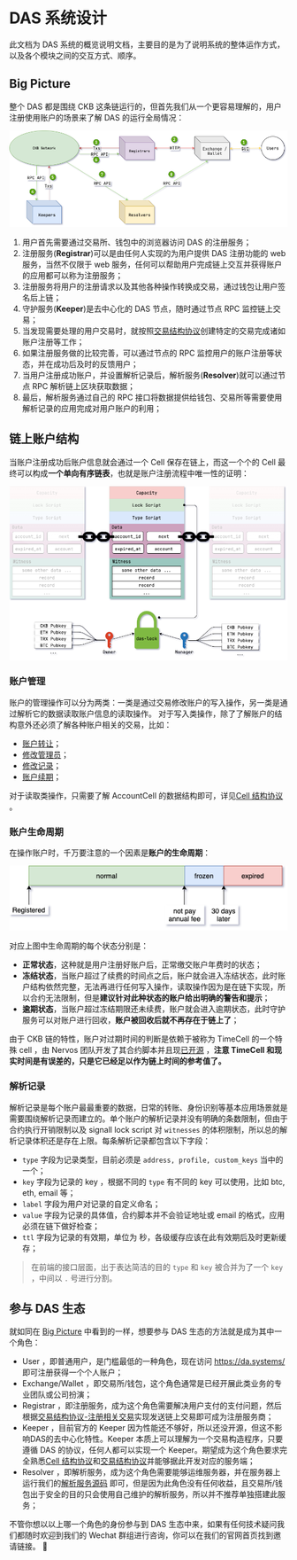 # DAS 系统设计

此文档为 DAS 系统的概览说明文档，主要目的是为了说明系统的整体运作方式，以及各个模块之间的交互方式、顺序。


## Big Picture

整个 DAS 都是围绕 CKB 这条链运行的，但首先我们从一个更容易理解的，用户注册使用账户的场景来了解 DAS 的运行全局情况：

![全景图](DAS-big-picture.png)

1. 用户首先需要通过交易所、钱包中的浏览器访问 DAS 的注册服务；
2. 注册服务(**Registrar**)可以是由任何人实现的为用户提供 DAS 注册功能的 web 服务，当然不仅限于 web 服务，任何可以帮助用户完成链上交互并获得账户的应用都可以称为注册服务；
3. 注册服务将用户的注册请求以及其他各种操作转换成交易，通过钱包让用户签名后上链；
4. 守护服务(**Keeper**)是去中心化的 DAS 节点，随时通过节点 RPC 监控链上交易；
5. 当发现需要处理的用户交易时，就按照[交易结构协议](数据结构/交易结构协议.md)创建特定的交易完成诸如账户注册等工作；
6. 如果注册服务做的比较完善，可以通过节点的 RPC 监控用户的账户注册等状态，并在成功后及时的反馈用户；
7. 当用户注册成功账户，并设置解析记录后，解析服务(**Resolver**)就可以通过节点 RPC 解析链上区块获取数据；
8. 最后，解析服务通过自己的 RPC 接口将数据提供给钱包、交易所等需要使用解析记录的应用完成对用户账户的利用；


## 链上账户结构

当账户注册成功后账户信息就会通过一个 Cell 保存在链上，而这一个个的 Cell 最终可以构成**一个单向有序链表**，也就是账户注册流程中唯一性的证明：

![链上账户结构](DAS-account-structure.png)


### 账户管理

账户的管理操作可以分为两类：一类是通过交易修改账户的写入操作，另一类是通过解析它的数据读取账户信息的读取操作。
对于写入类操作，除了了解账户的结构意外还必须了解各种账户相关的交易，比如：

- [账户转让](数据结构/交易结构协议.md)；
- [修改管理员](数据结构/交易结构协议.md)；
- [修改记录](数据结构/交易结构协议.md)；
- [账户续期](数据结构/交易结构协议.md)；

对于读取类操作，只需要了解 AccountCell 的数据结构即可，详见[Cell 结构协议](数据结构/Cell-结构协议.md) 。

### 账户生命周期

在操作账户时，千万要注意的一个因素是**账户的生命周期**：

![账户生命周期](DAS-account-lifecycle.png)

对应上图中生命周期的每个状态分别是：

- **正常状态**，这种就是用户注册好账户后，正常缴交账户年费时的状态；
- **冻结状态**，当账户超过了续费的时间点之后，账户就会进入冻结状态，此时账户结构依然完整，无法再进行任何写入操作，读取操作因为是在链下实现，所以合约无法限制，但是**建议针对此种状态的账户给出明确的警告和提示**；
- **逾期状态**，当账户超过冻结期限还未续费，账户就会进入逾期状态，此时守护服务可以对账户进行回收，**账户被回收后就不再存在于链上了**；

由于 CKB 链的特性，账户对过期时间的判断是依赖于被称为 TimeCell 的一个特殊 cell ，由 Nervos 团队开发了其合约脚本并且现[已开源](https://github.com/nervina-labs/ckb-time-scripts) ，**注意 TimeCell 和现实时间是有误差的，只是它已经足以作为链上时间的参考值了。**

### 解析记录

解析记录是每个账户最最重要的数据，日常的转账、身份识别等基本应用场景就是需要围绕解析记录而建立的。单个账户的解析记录并没有明确的条数限制，但由于合约执行开销限制以及 signall lock script 对 `witnesses` 的体积限制，所以总的解析记录体积还是存在上限。每条解析记录都包含以下字段：

- `type` 字段为记录类型，目前必须是 `address, profile, custom_keys` 当中的一个；
- `key` 字段为记录的 key ，根据不同的 `type` 有不同的 key 可以使用，比如 btc, eth, email 等；
- `label` 字段为用户对记录的自定义命名；
- `value` 字段为记录的具体值，合约脚本并不会验证地址或 email 的格式，应用必须在链下做好检查；
- `ttl` 字段为记录的有效期，单位为 秒，各级缓存应该在此有效期后及时更新缓存；

> 在前端的接口层面，出于表达简洁的目的 `type` 和 `key` 被合并为了一个 `key` ，中间以 `.` 号进行分割。


## 参与 DAS 生态

就如同在 [Big Picture](#big-picture) 中看到的一样，想要参与 DAS 生态的方法就是成为其中一个角色：

- User ，即普通用户，是门槛最低的一种角色，现在访问 https://da.systems/ 即可注册获得一个个人账户；
- Exchange/Wallet ，即交易所/钱包，这个角色通常是已经开展此类业务的专业团队或公司扮演；
- Registrar ，即注册服务，成为这个角色需要解决用户支付的支付问题，然后根据[交易结构协议-注册相关交易](数据结构/交易结构协议.md#注册相关交易)实现发送链上交易即可成为注册服务商；
- Keeper ，目前官方的 Keeper 因为性能还不够好，所以还没开源，但这不影响DAS的去中心化特性。Keeper 本质上可以理解为一个交易构造程序，只要遵循 DAS 的协议，任何人都可以实现一个 Keeper。期望成为这个角色要求完全熟悉[Cell 结构协议](数据结构/Cell-结构协议.md)和[交易结构协议](数据结构/交易结构协议.md)并能够据此开发对应的服务端；
- Resolver ，即解析服务，成为这个角色需要能够运维服务器，并在服务器上运行我们的[解析服务源码](https://github.com/DeAccountSystems/das_account_indexer) 即可，但是因为此角色没有任何收益，且交易所/钱包出于安全的目的只会使用自己维护的解析服务，所以并不推荐单独搭建此服务；

不管你想以以上哪一个角色的身份参与到 DAS 生态中来，如果有任何技术疑问我们都随时欢迎到我们的 Wechat 群组进行咨询，你可以在我们的官网首页找到邀请链接。 🤝
